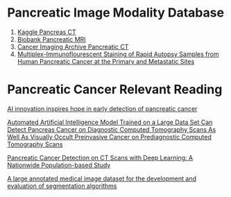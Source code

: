 # Pancreatic Image Modality Database

1. [Kaggle Pancreas CT](https://www.kaggle.com/datasets/salihayesilyurt/pancreas-ct)
2. [Biobank Pancreatic MRI](https://biobank.ndph.ox.ac.uk/showcase/label.cgi?id=131)
3. [Cancer Imaging Archive Pancreatic CT](https://nbia.cancerimagingarchive.net/nbia-search/)
4. [Multiplex-Immunoflourescent Staining of Rapid Autopsy Samples from Human Pancreatic Cancer at the Primary and Metastatic Sites](https://edrn-labcas.jpl.nasa.gov/labcas-ui/c/index.html?collection_id=Multiplex_IF_Staining_Pancreatic_Cancer)




# Pancreatic Cancer Relevant Reading

[AI innovation inspires hope in early detection of pancreatic cancer](https://newsnetwork.mayoclinic.org/discussion/mayo-clinics-ai-innovation-inspires-hope-in-early-detection-of-pancreatic-cancer/#:~:text=In%20a%20recent%20breakthrough%2C%20Mayo,intervention%20can%20still%20promise%20a)

[Automated Artificial Intelligence Model Trained on a Large Data Set Can Detect Pancreas Cancer on Diagnostic Computed Tomography Scans As Well As Visually Occult Preinvasive Cancer on Prediagnostic Computed Tomography Scans](https://www.gastrojournal.org/article/S0016-5085(23)04958-2/fulltext)

[Pancreatic Cancer Detection on CT Scans with Deep Learning: A Nationwide Population-based Study](https://pubs.rsna.org/doi/10.1148/radiol.220152)

[A large annotated medical image dataset for the development and evaluation of segmentation algorithms]([file:///G:/My%20Drive/Education/Elon/Lumen/Reference/A_large_annotated_medical_image_dataset_for_the_de.pdf](https://arxiv.org/pdf/1902.09063.pdf)https://arxiv.org/pdf/1902.09063.pdf)
